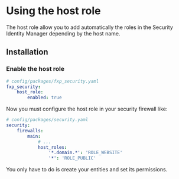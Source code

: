 Using the host role
===================

The host role allow you to add automatically the roles in the Security Identity Manager depending by the host name.

## Installation

### Enable the host role

```yaml
# config/packages/fxp_security.yaml
fxp_security:
    host_role:
        enabled: true
```

Now you must configure the host role in your security firewall like:

```yaml
# config/packages/security.yaml
security:
    firewalls:
        main:
            # ...
            host_roles:
                '*.domain.*': 'ROLE_WEBSITE'
                '*': 'ROLE_PUBLIC'
```

You only have to do is create your entities and set its permissions.
